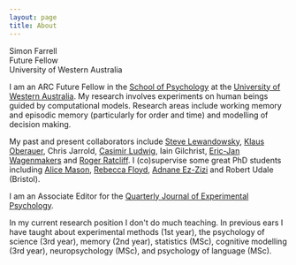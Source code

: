 ```yaml
---
layout: page
title: About
---
```


<p class="message">
  Simon Farrell <br>
  Future Fellow <br>
  University of Western Australia
</p>

I am an ARC Future Fellow in the [School of  Psychology](http://www.psychology.uwa.edu.au) at the [University of Western Australia](http://www.uwa.edu.au). My research involves experiments on human beings guided by computational models. Research areas include working memory and episodic memory (particularly for order and time) and modelling of decision making.

My past and present collaborators include [Steve Lewandowsky](http://www.cogsciwa.com), [Klaus Oberauer](http://www.psychologie.uzh.ch/fachrichtungen/allgpsy/Team/Oberauer_en.html), Chris Jarrold, [Casimir Ludwig](http://casimir.psy.bris.ac.uk/), Iain Gilchrist, [Eric-Jan Wagenmakers](http://www.ejwagenmakers.com/) and [Roger Ratcliff](http://star.psy.ohio-state.edu/coglab/). I (co)supervise some great PhD students including [Alice Mason](http://www.bris.ac.uk/expsych/people/alice-mason/overview.html), [Rebecca Floyd](http://www.bristol.ac.uk/expsych/people/rebecca-a-floyd/index.html), [Adnane Ez-Zizi](http://www.bristol.ac.uk/expsych/people/adnane-ez-zizi/index.html) and Robert Udale (Bristol).

I am an Associate Editor for the [Quarterly Journal of Experimental Psychology](http://www.tandf.co.uk/journals/pp/02724995.html).

In my current research position I don't do much teaching. In previous ears I have taught about experimental methods (1st year), the psychology of science (3rd year), memory (2nd year), statistics (MSc), cognitive modelling (3rd year), neuropsychology (MSc), and psychology of language (MSc).